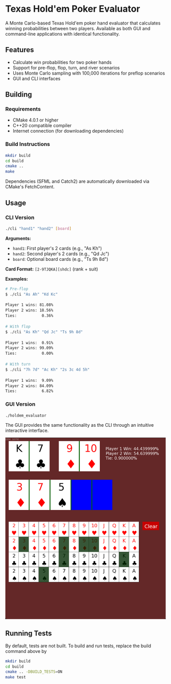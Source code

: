 # Texas Hold'em Poker Evaluator

A Monte Carlo-based Texas Hold'em poker hand evaluator that calculates
winning probabilities between two players. Available as both GUI and
command-line applications with identical functionality.

## Features

- Calculate win probabilities for two poker hands
- Support for pre-flop, flop, turn, and river scenarios
- Uses Monte Carlo sampling with 100,000 iterations for preflop scenarios
- GUI and CLI interfaces

## Building

### Requirements

- CMake 4.0.1 or higher
- C++20 compatible compiler
- Internet connection (for downloading dependencies)

### Build Instructions

``` bash
mkdir build
cd build
cmake ..
make
```

Dependencies (SFML and Catch2) are automatically downloaded via CMake's
FetchContent.

## Usage

### CLI Version

``` bash
./cli "hand1" "hand2" [board]
```

**Arguments:** 
- `hand1`: First player's 2 cards (e.g., "As Kh") 
- `hand2`: Second player's 2 cards (e.g., "Qd Jc")
- `board`: Optional board cards (e.g., "Ts 9h 8d")

**Card Format:** `[2-9TJQKA][shdc]` (rank + suit)

**Examples:**

``` bash
# Pre-flop
$ ./cli "As Ah" "Kd Kc"

Player 1 wins: 81.08%
Player 2 wins: 18.56%
Ties:           0.36%

# With flop
$ ./cli "As Kh" "Qd Jc" "Ts 9h 8d"

Player 1 wins:  0.91%
Player 2 wins: 99.09%
Ties:           0.00%

# With turn
$ ./cli "7h 7d" "Ac Kh" "2s 3c 4d 5h"

Player 1 wins:  9.09%
Player 2 wins: 84.09%
Ties:           6.82%
```

### GUI Version

``` bash
./holdem_evaluator
```

The GUI provides the same functionality as the CLI through an 
intuitive interactive interface.

![Screenshot](/resources/gui.png)

## Running Tests

By default, tests are not built. To build and run tests, replace the build command above by

``` bash
mkdir build
cd build
cmake .. -DBUILD_TESTS=ON
make test
```
